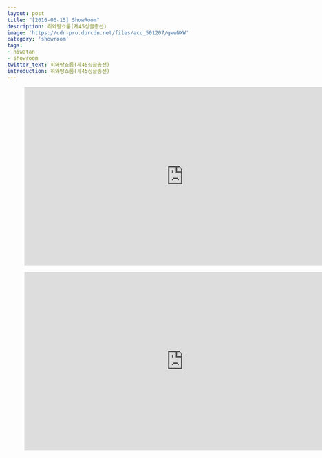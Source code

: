 ```yaml
---
layout: post
title: "[2016-06-15] ShowRoom"
description: 히와땅쇼룸(제45싱글총선)
image: 'https://cdn-pro.dprcdn.net/files/acc_501207/gwwNXW'
category: 'showroom'
tags:
- hiwatan
- showroom
twitter_text: 히와땅쇼룸(제45싱글총선)
introduction: 히와땅쇼룸(제45싱글총선)
---
```

<figure class="video_container">
<iframe width="740" height="416" src="https://serviceapi.nmv.naver.com/flash/convertIframeTag.nhn?vid=B2510CA0C812CE9D60CA6C4801CA84248AF2&outKey=V12817ea5e20b76eab5dd62987f16e258c8bfff61b7ec1e4c602262987f16e258c8bf" frameborder="no" scrolling="no" webkitallowfullscreen mozallowfullscreen allowfullscreen></iframe>
</figure>

<figure class="video_container">
<iframe width="740" height="416" src="https://serviceapi.nmv.naver.com/flash/convertIframeTag.nhn?vid=400719B30427DE926476282D12ED93FC3E5B&outKey=V127f0026400aab80d4cbf7ad14118cbd9e268ca2d0f71d0be51ef7ad14118cbd9e26" frameborder="no" scrolling="no" webkitallowfullscreen mozallowfullscreen allowfullscreen></iframe>
</figure>
